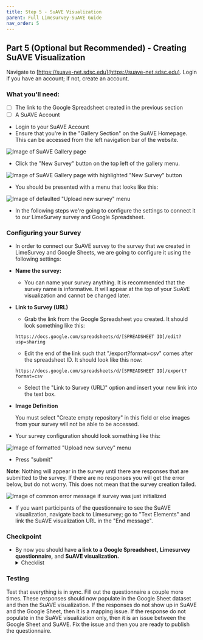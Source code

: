 ```yaml
---
title: Step 5 - SuAVE Visualization
parent: Full Limesurvey-SuAVE Guide
nav_order: 5
---
```


## Part 5 (Optional but Recommended) - Creating SuAVE Visualization

Navigate to [https://suave-net.sdsc.edu](https://suave-net.sdsc.edu). Login if you have an account; if not, create an account.

### What you'll need:

- [ ] The link to the Google Spreadsheet created in the previous section
- [ ] A SuAVE Account
- Login to your SuAVE Account
- Ensure that you're in the "Gallery Section" on the SuAVE Homepage. This can be accessed from the left navigation bar of the website.

![Image of SuAVE Gallery page](assets/Untitled%2027.png)

- Click the "New Survey" button on the top left of the gallery menu.

![Image of SuAVE Gallery page with highlighted "New Survey" button](./assets/newsurveysuave.png)

- You should be presented with a menu that looks like this:

![Image of defaulted "Upload new survey" menu](assets/Untitled%2028.png)

- In the following steps we're going to configure the settings to connect it to our LimeSurvey survey and Google Spreadsheet.

### Configuring your Survey

- In order to connect our SuAVE survey to the survey that we created in LimeSurvey and Google Sheets, we are going to configure it using the following settings:

- **Name the survey:**

  - You can name your survey anything. It is recommended that the survey name is informative. It will appear at the top of your SuAVE visualization and cannot be changed later.

- **Link to Survey (URL)**

  - Grab the link from the Google Spreadsheet you created. It should look something like this:

  ```
  https://docs.google.com/spreadsheets/d/[SPREADSHEET ID]/edit?usp=sharing
  ```

  - Edit the end of the link such that  "/export?format=csv" comes after the spreadsheet ID. It should look like this now:

  ```
  https://docs.google.com/spreadsheets/d/[SPREADSHEET ID]/export?format=csv
  ```

  - Select the "Link to Survey (URL)" option and insert your new link into the text box.

- **Image Definition**

  You must select "Create empty repository" in this field or else images from your survey will not be able to be accessed.

- Your survey configuration should look something like this:

![Image of formatted "Upload new survey" menu](assets/Untitled%2029.png)

- Press "submit"

**Note**: Nothing will appear in the survey until there are responses that are submitted to the survey. If there are no responses you will get the error below, but do not worry. This does not mean that the survey creation failed.

![Image of common error message if survey was just initialized](assets/Untitled%2030.png)
  - If you want participants of the questionnaire to see the SuAVE visualization, navigate back to Limesurvey; go to "Text Elements" and link the SuAVE visualization URL in the "End message".


### Checkpoint

  - By now you should have **a link to a Google Spreadsheet,** **Limesurvey questionnaire,** and **SuAVE visualization.**
    <details>
      <summary>Checklist</summary>
      <ul>
        <li>[ ] Google Spreadsheet Link</li>
        <li>[ ] Limesurvey Questionnaire</li>
        <li>[ ] SuAVE Visualization</li>
      </ul>
    </details>


### Testing

Test that everything is in sync. Fill out the questionnaire a couple more times. These responses should now populate in the Google Sheet dataset and then the SuAVE visualization. If the responses do not show up in SuAVE and the Google Sheet, then it is a mapping issue. If the response do not populate in the SuAVE visualization only, then it is an issue between the Google Sheet and SuAVE. Fix the issue and then you are ready to publish the questionnaire.

